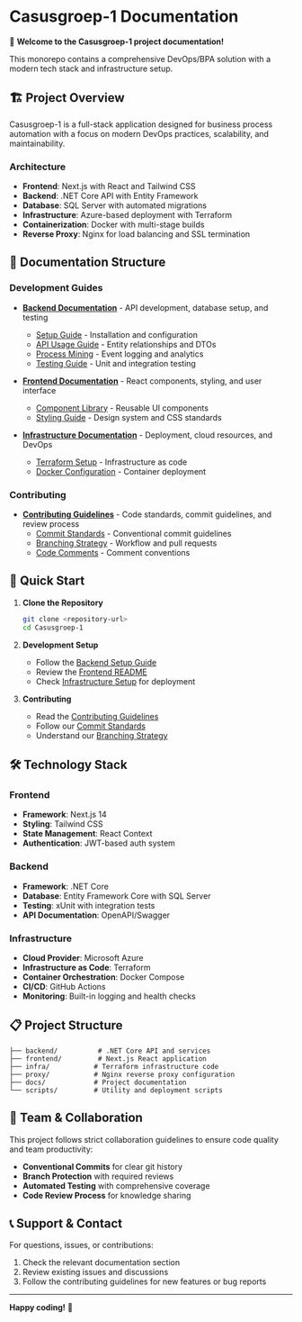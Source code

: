 # Casusgroep-1 Documentation

🤖 **Welcome to the Casusgroep-1 project documentation!**

This monorepo contains a comprehensive DevOps/BPA solution with a modern tech stack and infrastructure setup.

## 🏗️ Project Overview

Casusgroep-1 is a full-stack application designed for business process automation with a focus on modern DevOps practices, scalability, and maintainability.

### Architecture

- **Frontend**: Next.js with React and Tailwind CSS
- **Backend**: .NET Core API with Entity Framework
- **Database**: SQL Server with automated migrations
- **Infrastructure**: Azure-based deployment with Terraform
- **Containerization**: Docker with multi-stage builds
- **Reverse Proxy**: Nginx for load balancing and SSL termination

## 📖 Documentation Structure

### Development Guides

- **[Backend Documentation](./backend/)** - API development, database setup, and testing
  - [Setup Guide](./backend/setup/getting-started.md) - Installation and configuration
  - [API Usage Guide](./backend/api-usage/README.md) - Entity relationships and DTOs
  - [Process Mining](./backend/process-mining/README.md) - Event logging and analytics
  - [Testing Guide](./backend/test/README.md) - Unit and integration testing

- **[Frontend Documentation](./frontend/)** - React components, styling, and user interface
  - [Component Library](./frontend/components/) - Reusable UI components
  - [Styling Guide](./frontend/styles/) - Design system and CSS standards

- **[Infrastructure Documentation](./infra/)** - Deployment, cloud resources, and DevOps
  - [Terraform Setup](./infra/terraform/) - Infrastructure as code
  - [Docker Configuration](./infra/docker/) - Container deployment

### Contributing

- **[Contributing Guidelines](./contributing/)** - Code standards, commit guidelines, and review process
  - [Commit Standards](./contributing/commits.md) - Conventional commit guidelines
  - [Branching Strategy](./contributing/branching.md) - Workflow and pull requests
  - [Code Comments](./contributing/comments.md) - Comment conventions

## 🚀 Quick Start

1. **Clone the Repository**

   ```bash
   git clone <repository-url>
   cd Casusgroep-1
   ```

2. **Development Setup**
   - Follow the [Backend Setup Guide](./backend/setup/getting-started.md)
   - Review the [Frontend README](./frontend/README.md)
   - Check [Infrastructure Setup](./infra/README.md) for deployment

3. **Contributing**
   - Read the [Contributing Guidelines](./contributing/README.md)
   - Follow our [Commit Standards](./contributing/commits.md)
   - Understand our [Branching Strategy](./contributing/branching.md)

## 🛠️ Technology Stack

### Frontend

- **Framework**: Next.js 14
- **Styling**: Tailwind CSS
- **State Management**: React Context
- **Authentication**: JWT-based auth system

### Backend

- **Framework**: .NET Core
- **Database**: Entity Framework Core with SQL Server
- **Testing**: xUnit with integration tests
- **API Documentation**: OpenAPI/Swagger

### Infrastructure

- **Cloud Provider**: Microsoft Azure
- **Infrastructure as Code**: Terraform
- **Container Orchestration**: Docker Compose
- **CI/CD**: GitHub Actions
- **Monitoring**: Built-in logging and health checks

## 📋 Project Structure

```plaintext
├── backend/          # .NET Core API and services
├── frontend/         # Next.js React application
├── infra/           # Terraform infrastructure code
├── proxy/           # Nginx reverse proxy configuration
├── docs/            # Project documentation
└── scripts/         # Utility and deployment scripts
```

## 🤝 Team & Collaboration

This project follows strict collaboration guidelines to ensure code quality and team productivity:

- **Conventional Commits** for clear git history
- **Branch Protection** with required reviews
- **Automated Testing** with comprehensive coverage
- **Code Review Process** for knowledge sharing

## 📞 Support & Contact

For questions, issues, or contributions:

1. Check the relevant documentation section
2. Review existing issues and discussions
3. Follow the contributing guidelines for new features or bug reports

---

**Happy coding!** 🚀

